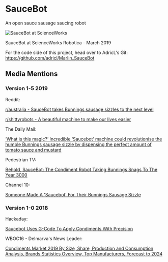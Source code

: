 # SauceBot
An open sauce sausage saucing robot

![SauceBot at ScienceWorks](https://github.com/PancakeLegend/SauceBot/blob/master/Media/SauceBot%20-%20v1-5%20Scienceworks%20Robotica%20(Small).jpg)

SauceBot at ScienceWorks Robotica - March 2019

For the code side of this project, head over to AdricL's Git: https://github.com/adricl/Marlin_SauceBot

## Media Mentions

### Version 1-5 2019

Reddit:

[r/australia - SauceBot takes Bunnings sausage sizzles to the next level](https://old.reddit.com/r/australia/comments/de0btj/saucebot_takes_bunnings_sausage_sizzles_to_the/)

[r/shittyrobots - A beautiful machine to make our lives easier](https://old.reddit.com/r/shittyrobots/comments/de3cag/a_beautiful_machine_to_make_our_lives_easier/)

The Daily Mail:

[‘What is this magic?’ Incredible ‘Saucebot’ machine could revolutionise the humble Bunnings sausage sizzle by dispensing the perfect amount of tomato sauce and mustard](https://www.dailymail.co.uk/news/article-7544567/SauceBot-revolutionise-humble-Bunnings-sausage-sizzle.html)

Pedestrian TV:

[Behold, SauceBot: The Condiment Robot Taking Bunnings Snags To The Year 3000](https://www.pedestrian.tv/bites/melbourne-saucebot-bunnings-snags-out-here-in-year-3019/)

Channel 10:

[Someone Made A 'Saucebot' For Their Bunnings Sausage Sizzle](https://10daily.com.au/news/tech/a191007rohyj/someone-made-a-saucebot-for-their-bunnings-sausage-sizzle-20191007?fbclid=IwAR2HXt05vjLzIm-YCo1LVYoBCBaRIMxrj1NlD6e1MZVaIO5cQUyNSa1cRYI)

### Version 1-0 2018

Hackaday:

[Saucebot Uses G-Code To Apply Condiments With Precision](https://hackaday.com/2018/11/29/saucebot-uses-g-code-to-apply-condiments-with-precision)

WBOC16 - Delmarva's News Leader:

[Condiments Market 2019 By Size, Share, Production and Consumption Analysis, Brands Statistics Overview, Top Manufacturers, Forecast to 2024](http://www.wboc.com/story/41071845/condiments-market-2019-by-size-share-production-and-consumption-analysis-brands-statistics-overview-top-manufacturers-forecast-to-2024)


